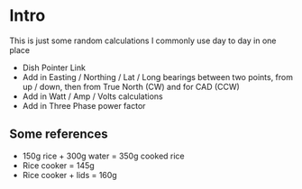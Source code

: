 # Intro
This is just some random calculations I commonly use day to day in one place

* Dish Pointer Link
* Add in Easting / Northing / Lat / Long bearings between two points, from up / down, then from True North (CW) and for CAD (CCW)
* Add in Watt / Amp / Volts calculations
* Add in Three Phase power factor

## Some references
* 150g rice + 300g water = 350g cooked rice
* Rice cooker = 145g
* Rice cooker + lids = 160g
